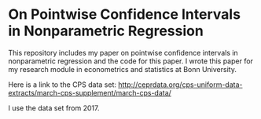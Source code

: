 # On Pointwise Confidence Intervals in Nonparametric Regression

This repository includes my paper on pointwise confidence intervals in nonparametric regression and the code for this paper. I wrote this paper for my research module in econometrics and statistics at Bonn University.

Here is a link to the CPS data set: http://ceprdata.org/cps-uniform-data-extracts/march-cps-supplement/march-cps-data/

I use the data set from 2017.
